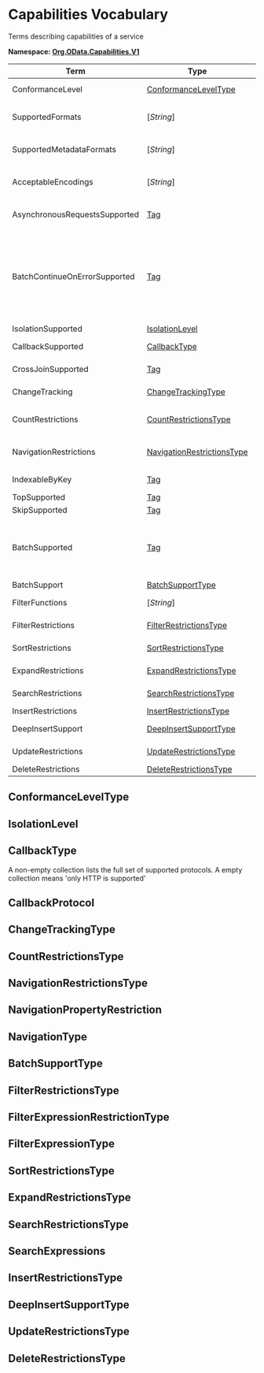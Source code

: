 # Capabilities Vocabulary

Terms describing capabilities of a service

**Namespace: [Org.OData.Capabilities.V1](Org.OData.Capabilities.V1.xml)**

Term|Type|Description
----|----|-----------
ConformanceLevel|[ConformanceLevelType](#ConformanceLevelType)|The conformance level achieved by this service
SupportedFormats|\[*String*\]|Media types of supported formats, including format parameters
SupportedMetadataFormats|\[*String*\]|Media types of supported formats for $metadata, including format parameters
AcceptableEncodings|\[*String*\]|List of acceptable compression methods for ($batch) requests, e.g. gzip
AsynchronousRequestsSupported|[Tag](./Org.OData.Core.V1.md#Tag)|Service supports the asynchronous request preference
BatchContinueOnErrorSupported|[Tag](./Org.OData.Core.V1.md#Tag)|Service supports the continue on error preference. Supports $batch requests. Services that apply the BatchContinueOnErrorSupported term should also specify the ContinueOnErrorSupported property from the BatchSupport term.
IsolationSupported|[IsolationLevel](#IsolationLevel)|Supported odata.isolation levels
CallbackSupported|[CallbackType](#CallbackType)|Supports callbacks for the specified protocols
CrossJoinSupported|[Tag](./Org.OData.Core.V1.md#Tag)|Supports cross joins for the entity sets in this container
ChangeTracking|[ChangeTrackingType](#ChangeTrackingType)|Change tracking capabilities of this service or entity set
CountRestrictions|[CountRestrictionsType](#CountRestrictionsType)|Restrictions on /$count path suffix and $count=true system query option
NavigationRestrictions|[NavigationRestrictionsType](#NavigationRestrictionsType)|Restrictions on navigating properties according to OData URL conventions
IndexableByKey|[Tag](./Org.OData.Core.V1.md#Tag)|Supports key values according to OData URL conventions
TopSupported|[Tag](./Org.OData.Core.V1.md#Tag)|Supports $top
SkipSupported|[Tag](./Org.OData.Core.V1.md#Tag)|Supports $skip
BatchSupported|[Tag](./Org.OData.Core.V1.md#Tag)|Supports $batch requests. Services that apply the BatchSupported term should also apply the more comprehensive BatchSupport term.
BatchSupport|[BatchSupportType](#BatchSupportType)|Batch Support for the service
FilterFunctions|\[*String*\]|List of functions and operators supported in $filter
FilterRestrictions|[FilterRestrictionsType](#FilterRestrictionsType)|Restrictions on $filter expressions
SortRestrictions|[SortRestrictionsType](#SortRestrictionsType)|Restrictions on $orderby expressions
ExpandRestrictions|[ExpandRestrictionsType](#ExpandRestrictionsType)|Restrictions on $expand expressions
SearchRestrictions|[SearchRestrictionsType](#SearchRestrictionsType)|Restrictions on $search expressions
InsertRestrictions|[InsertRestrictionsType](#InsertRestrictionsType)|Restrictions on insert operations
DeepInsertSupport|[DeepInsertSupportType](#DeepInsertSupportType)|Deep Insert Support for the service
UpdateRestrictions|[UpdateRestrictionsType](#UpdateRestrictionsType)|Restrictions on update operations
DeleteRestrictions|[DeleteRestrictionsType](#DeleteRestrictionsType)|Restrictions on delete operations


## <a name="ConformanceLevelType"></a>ConformanceLevelType


## <a name="IsolationLevel"></a>IsolationLevel


## <a name="CallbackType"></a>CallbackType

A non-empty collection lists the full set of supported protocols. A empty collection means 'only HTTP is supported'
## <a name="CallbackProtocol"></a>CallbackProtocol


## <a name="ChangeTrackingType"></a>ChangeTrackingType


## <a name="CountRestrictionsType"></a>CountRestrictionsType


## <a name="NavigationRestrictionsType"></a>NavigationRestrictionsType


## <a name="NavigationPropertyRestriction"></a>NavigationPropertyRestriction


## <a name="NavigationType"></a>NavigationType


## <a name="BatchSupportType"></a>BatchSupportType


## <a name="FilterRestrictionsType"></a>FilterRestrictionsType


## <a name="FilterExpressionRestrictionType"></a>FilterExpressionRestrictionType


## <a name="FilterExpressionType"></a>FilterExpressionType


## <a name="SortRestrictionsType"></a>SortRestrictionsType


## <a name="ExpandRestrictionsType"></a>ExpandRestrictionsType


## <a name="SearchRestrictionsType"></a>SearchRestrictionsType


## <a name="SearchExpressions"></a>SearchExpressions


## <a name="InsertRestrictionsType"></a>InsertRestrictionsType


## <a name="DeepInsertSupportType"></a>DeepInsertSupportType


## <a name="UpdateRestrictionsType"></a>UpdateRestrictionsType


## <a name="DeleteRestrictionsType"></a>DeleteRestrictionsType

